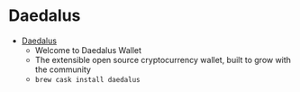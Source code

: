 # Daedalus
- [Daedalus](https://daedaluswallet.io/)
  -  Welcome to Daedalus Wallet
  - The extensible open source cryptocurrency wallet, built to grow with the community
  - `brew cask install daedalus`
